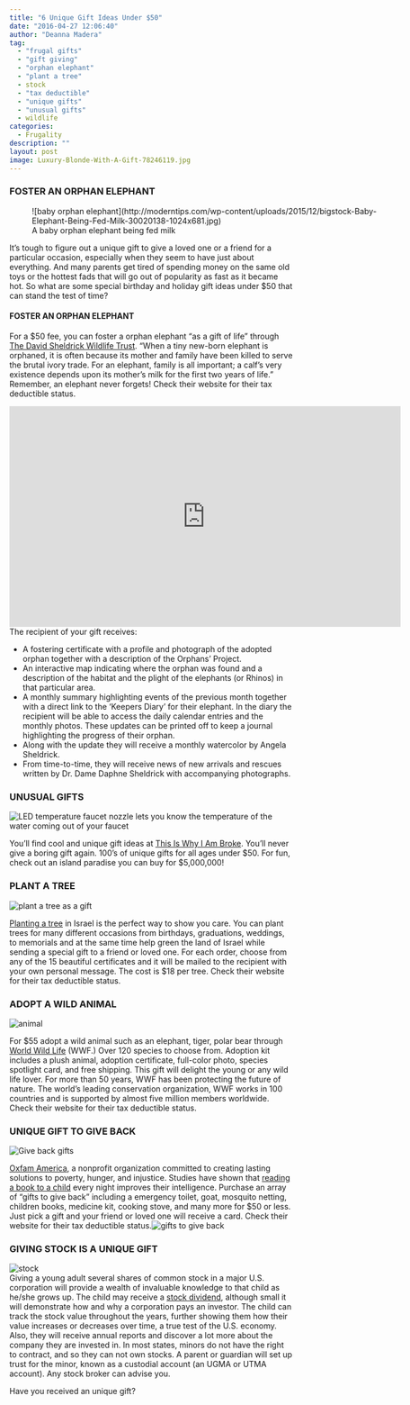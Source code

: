 ```yaml
---
title: "6 Unique Gift Ideas Under $50"
date: "2016-04-27 12:06:40"
author: "Deanna Madera"
tag:
  - "frugal gifts"
  - "gift giving"
  - "orphan elephant"
  - "plant a tree"
  - stock
  - "tax deductible"
  - "unique gifts"
  - "unusual gifts"
  - wildlife
categories:
  - Frugality
description: ""
layout: post
image: Luxury-Blonde-With-A-Gift-78246119.jpg
---
```


### FOSTER AN ORPHAN ELEPHANT

<figure aria-describedby="caption-attachment-3244" class="wp-caption alignnone" id="attachment_3244" style="width: 640px">![baby orphan elephant](http://moderntips.com/wp-content/uploads/2015/12/bigstock-Baby-Elephant-Being-Fed-Milk-30020138-1024x681.jpg)<figcaption class="wp-caption-text" id="caption-attachment-3244">A baby orphan elephant being fed milk</figcaption></figure>

It’s tough to figure out a unique gift to give a loved one or a friend for a particular occasion, especially when they seem to have just about everything. And many parents get tired of spending money on the same old toys or the hottest fads that will go out of popularity as fast as it became hot. So what are some special birthday and holiday gift ideas under $50 that can stand the test of time?

#### FOSTER AN ORPHAN ELEPHANT

For a $50 fee, you can foster a orphan elephant “as a gift of life” through [The David Sheldrick Wildlife Trust](http://www.sheldrickwildlifetrust.org/asp/fostering.asp). “When a tiny new-born elephant is orphaned, it is often because its mother and family have been killed to serve the brutal ivory trade. For an elephant, family is all important; a calf’s very existence depends upon its mother’s milk for the first two years of life.” Remember, an elephant never forgets! Check their website for their tax deductible status.

<iframe allow="accelerometer; autoplay; encrypted-media; gyroscope; picture-in-picture" allowfullscreen="" frameborder="0" height="392" loading="lazy" src="https://www.youtube.com/embed/jLL-0fSgCV4?feature=oembed" title="Adopt me | Sheldrick Trust" width="696"></iframe>  
The recipient of your gift receives:

- A fostering certificate with a profile and photograph of the adopted orphan together with a description of the Orphans’ Project.
- An interactive map indicating where the orphan was found and a description of the habitat and the plight of the elephants (or Rhinos) in that particular area.
- A monthly summary highlighting events of the previous month together with a direct link to the ‘Keepers Diary’ for their elephant. In the diary the recipient will be able to access the daily calendar entries and the monthly photos. These updates can be printed off to keep a journal highlighting the progress of their orphan.
- Along with the update they will receive a monthly watercolor by Angela Sheldrick.
- From time-to-time, they will receive news of new arrivals and rescues written by Dr. Dame Daphne Sheldrick with accompanying photographs.

### UNUSUAL GIFTS

![LED temperature faucet nozzle lets you know the temperature of the water coming out of your faucet](http://moderntips.com/wp-content/uploads/2015/12/led-temperature-faucet-nozzle-300x250.jpg)

You’ll find cool and unique gift ideas at [This Is Why I Am Broke](http://www.thisiswhyimbroke.com/new/). You’ll never give a boring gift again. 100’s of unique gifts for all ages under $50. For fun, check out an island paradise you can buy for $5,000,000!

### PLANT A TREE

![plant a tree as a gift](http://moderntips.com/wp-content/uploads/2015/12/childrensforestcertificate78611-693x1024.jpg)

[Planting a tree](http://www.jnf.org/support/tree-planting-center/?referrer=https://www.google.com/) in Israel is the perfect way to show you care. You can plant trees for many different occasions from birthdays, graduations, weddings, to memorials and at the same time help green the land of Israel while sending a special gift to a friend or loved one. For each order, choose from any of the 15 beautiful certificates and it will be mailed to the recipient with your own personal message. The cost is $18 per tree. Check their website for their tax deductible status.

### ADOPT A WILD ANIMAL

![animal](http://moderntips.com/wp-content/uploads/2015/12/Tiger-1024x683.jpg)

For $55 adopt a wild animal such as an elephant, tiger, polar bear through [World Wild Life](http://gifts.worldwildlife.org/gift-center/gifts/Species-Adoptions.aspx?sc=AWY1600WCGC1&gclid=Cj0KEQiAkIWzBRDK1ayo-Yjt38wBEiQAi7NnP9ObA0mFjVtVdDpoeeB_BfmPX3nEZeRAT48_pHABGyoaAs5t8P8HAQ) (WWF.) Over 120 species to choose from. Adoption kit includes a plush animal, adoption certificate, full-color photo, species spotlight card, and free shipping. This gift will delight the young or any wild life lover. For more than 50 years, WWF has been protecting the future of nature. The world’s leading conservation organization, WWF works in 100 countries and is supported by almost five million members worldwide. Check their website for their tax deductible status.

### UNIQUE GIFT TO GIVE BACK

![Give back gifts](http://moderntips.com/wp-content/uploads/2015/12/give-back-1024x681.jpg)

[Oxfam America](https://www.oxfamamericaunwrapped.com/how-it-works/), a nonprofit organization committed to creating lasting solutions to poverty, hunger, and injustice. Studies have shown that [reading a book to a child](http://moderntips.com/reading-to-your-child-15-minutes-tonight-will-improve-their-intelligence) every night improves their intelligence. Purchase an array of “gifts to give back” including a emergency toilet, goat, mosquito netting, children books, medicine kit, cooking stove, and many more for $50 or less. Just pick a gift and your friend or loved one will receive a card. Check their website for their tax deductible status.![gifts to give back](http://moderntips.com/wp-content/uploads/2015/12/howitworks2.jpg)

### GIVING STOCK IS A UNIQUE GIFT

![stock](http://moderntips.com/wp-content/uploads/2015/12/Stock-exchange-1024x707.jpg)  
Giving a young adult several shares of common stock in a major U.S. corporation will provide a wealth of invaluable knowledge to that child as he/she grows up. The child may receive a [stock dividend](/a-beginners-guide-to-stocks-that-pay-dividends), although small it will demonstrate how and why a corporation pays an investor. The child can track the stock value throughout the years, further showing them how their value increases or decreases over time, a true test of the U.S. economy. Also, they will receive annual reports and discover a lot more about the company they are invested in. In most states, minors do not have the right to contract, and so they can not own stocks. A parent or guardian will set up trust for the minor, known as a custodial account (an UGMA or UTMA account). Any stock broker can advise you.

Have you received an unique gift?
